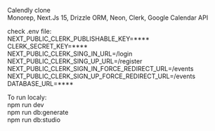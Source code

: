 Calendly clone  
Monorep, Next.Js 15, Drizzle ORM, Neon, Clerk, Google Calendar API  

check .env file:  
NEXT_PUBLIC_CLERK_PUBLISHABLE_KEY=****  
CLERK_SECRET_KEY=****  
NEXT_PUBLIC_CLERK_SING_IN_URL=/login  
NEXT_PUBLIC_CLERK_SING_UP_URL=/register  
NEXT_PUBLIC_CLERK_SIGN_IN_FORCE_REDIRECT_URL=/events  
NEXT_PUBLIC_CLERK_SIGN_UP_FORCE_REDIRECT_URL=/events  
DATABASE_URL=****  


To run localy:  
npm run dev  
npm run db:generate  
npm run db:studio  
